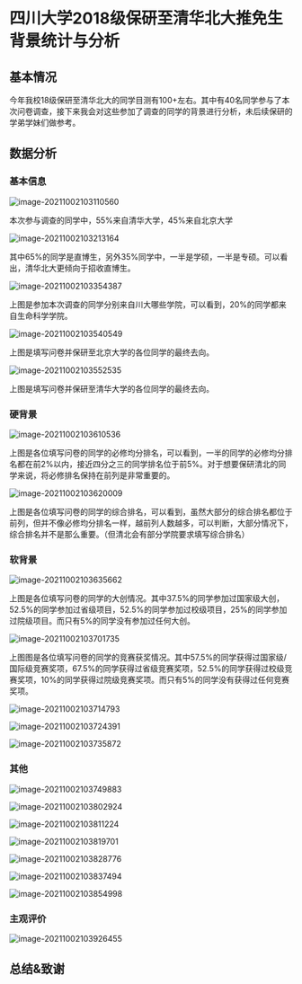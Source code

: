 # 四川大学2018级保研至清华北大推免生背景统计与分析

## 基本情况

今年我校18级保研至清华北大的同学目测有100+左右。其中有40名同学参与了本次问卷调查，接下来我会对这些参加了调查的同学的背景进行分析，未后续保研的学弟学妹们做参考。

## 数据分析

### 基本信息

![image-20211002103110560](C:\Users\WhileBug\AppData\Roaming\Typora\typora-user-images\image-20211002103110560.png)

本次参与调查的同学中，55%来自清华大学，45%来自北京大学

![image-20211002103213164](C:\Users\WhileBug\AppData\Roaming\Typora\typora-user-images\image-20211002103213164.png)

其中65%的同学是直博生，另外35%同学中，一半是学硕，一半是专硕。可以看出，清华北大更倾向于招收直博生。

![image-20211002103354387](C:\Users\WhileBug\AppData\Roaming\Typora\typora-user-images\image-20211002103354387.png)

上图是参加本次调查的同学分别来自川大哪些学院，可以看到，20%的同学都来自生命科学学院。

![image-20211002103540549](C:\Users\WhileBug\AppData\Roaming\Typora\typora-user-images\image-20211002103540549.png)

上图是填写问卷并保研至北京大学的各位同学的最终去向。

![image-20211002103552535](C:\Users\WhileBug\AppData\Roaming\Typora\typora-user-images\image-20211002103552535.png)

上图是填写问卷并保研至清华大学的各位同学的最终去向。



### 硬背景

![image-20211002103610536](C:\Users\WhileBug\AppData\Roaming\Typora\typora-user-images\image-20211002103610536.png)

上图是各位填写问卷的同学的必修均分排名，可以看到，一半的同学的必修均分排名都在前2%以内，接近四分之三的同学排名位于前5%。对于想要保研清北的同学来说，将必修排名保持在前列是非常重要的。

![image-20211002103620009](C:\Users\WhileBug\AppData\Roaming\Typora\typora-user-images\image-20211002103620009.png)

上图是各位填写问卷的同学的综合排名，可以看到，虽然大部分的综合排名都位于前列，但并不像必修均分排名一样，越前列人数越多，可以判断，大部分情况下，综合排名并不是那么重要。（但清北会有部分学院要求填写综合排名）

### 软背景

![image-20211002103635662](C:\Users\WhileBug\AppData\Roaming\Typora\typora-user-images\image-20211002103635662.png)

上图是各位填写问卷的同学的大创情况。其中37.5%的同学参加过国家级大创，52.5%的同学参加过省级项目，52.5%的同学参加过校级项目，25%的同学参加过院级项目。而只有5%的同学没有参加过任何大创。

![image-20211002103701735](C:\Users\WhileBug\AppData\Roaming\Typora\typora-user-images\image-20211002103701735.png)

上图图是各位填写问卷的同学的竞赛获奖情况。其中57.5%的同学获得过国家级/国际级竞赛奖项，67.5%的同学获得过省级竞赛奖项，52.5%的同学获得过校级竞赛奖项，10%的同学获得过院级竞赛奖项。而只有5%的同学没有获得过任何竞赛奖项。

![image-20211002103714793](C:\Users\WhileBug\AppData\Roaming\Typora\typora-user-images\image-20211002103714793.png)

![image-20211002103724391](C:\Users\WhileBug\AppData\Roaming\Typora\typora-user-images\image-20211002103724391.png)

![image-20211002103735872](C:\Users\WhileBug\AppData\Roaming\Typora\typora-user-images\image-20211002103735872.png)



### 其他

![image-20211002103749883](C:\Users\WhileBug\AppData\Roaming\Typora\typora-user-images\image-20211002103749883.png)

![image-20211002103802924](C:\Users\WhileBug\AppData\Roaming\Typora\typora-user-images\image-20211002103802924.png)

![image-20211002103811224](C:\Users\WhileBug\AppData\Roaming\Typora\typora-user-images\image-20211002103811224.png)

![image-20211002103819701](C:\Users\WhileBug\AppData\Roaming\Typora\typora-user-images\image-20211002103819701.png)

![image-20211002103828776](C:\Users\WhileBug\AppData\Roaming\Typora\typora-user-images\image-20211002103828776.png)

![image-20211002103837494](C:\Users\WhileBug\AppData\Roaming\Typora\typora-user-images\image-20211002103837494.png)

![image-20211002103854998](C:\Users\WhileBug\AppData\Roaming\Typora\typora-user-images\image-20211002103854998.png)

### 主观评价

![image-20211002103926455](C:\Users\WhileBug\AppData\Roaming\Typora\typora-user-images\image-20211002103926455.png)

## 总结&致谢

